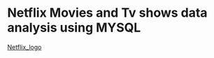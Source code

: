 # Netflix Movies and Tv shows data analysis using MYSQL
[Netflix_logo](https://github.com/kavya181205/netflix_sql_project/blob/main/logo.png)
